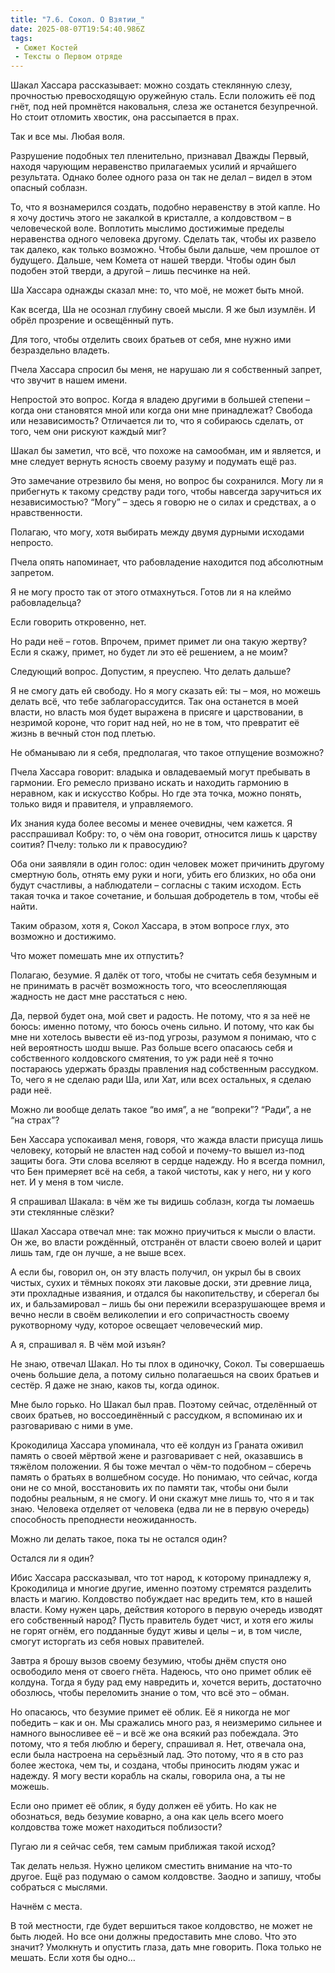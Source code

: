 ```yaml
---
title: "7.6. Сокол. О Взятии_"
date: 2025-08-07T19:54:40.986Z
tags:
 - Сюжет Костей
 - Тексты о Первом отряде
---
```


Шакал Хассара рассказывает: можно создать стеклянную слезу, прочностью
превосходящую оружейную сталь. Если положить её под гнёт, под ней
промнётся наковальня, слеза же останется безупречной. Но стоит отломить
хвостик, она рассыпается в прах.

Так и все мы. Любая воля.

Разрушение подобных тел пленительно, признавал Дважды Первый, находя
чарующим неравенство прилагаемых усилий и ярчайшего результата. Однако
более одного раза он так не делал – видел в этом опасный соблазн.

То, что я вознамерился создать, подобно неравенству в этой капле. Но я
хочу достичь этого не закалкой в кристалле, а колдовством – в
человеческой воле. Воплотить мыслимо достижимые пределы неравенства
одного человека другому. Сделать так, чтобы их развело так далеко, как
только возможно. Чтобы были дальше, чем прошлое от будущего. Дальше, чем
Комета от нашей тверди. Чтобы один был подобен этой тверди, а другой –
лишь песчинке на ней.

Ша Хассара однажды сказал мне: то, что моё, не может быть мной.

Как всегда, Ша не осознал глубину своей мысли. Я же был изумлён. И обрёл
прозрение и освещённый путь.

Для того, чтобы отделить своих братьев от себя, мне нужно ими
безраздельно владеть.

Пчела Хассара спросил бы меня, не нарушаю ли я собственный запрет, что
звучит в нашем имени.

Непростой это вопрос. Когда я владею другими в большей степени – когда
они становятся мной или когда они мне принадлежат? Свобода или
независимость? Отличается ли то, что я собираюсь сделать, от того, чем
они рискуют каждый миг?

Шакал бы заметил, что всё, что похоже на самообман, им и является, и мне
следует вернуть ясность своему разуму и подумать ещё раз.

Это замечание отрезвило бы меня, но вопрос бы сохранился. Могу ли я
прибегнуть к такому средству ради того, чтобы навсегда заручиться их
независимостью? “Могу” – здесь я говорю не о силах и средствах, а о
нравственности.

Полагаю, что могу, хотя выбирать между двумя дурными исходами непросто.

Пчела опять напоминает, что рабовладение находится под абсолютным
запретом.

Я не могу просто так от этого отмахнуться. Готов ли я на клеймо
рабовладельца?

Если говорить откровенно, нет.

Но ради неё – готов. Впрочем, примет примет ли она такую жертву? Если я
скажу, примет, но будет ли это её решением, а не моим?

Следующий вопрос. Допустим, я преуспею. Что делать дальше?

Я не смогу дать ей свободу. Но я могу сказать ей: ты – моя, но можешь
делать всё, что тебе заблагорассудится. Так она останется в моей власти,
но власть моя будет выражена в присяге и царствовании, в незримой
короне, что горит над ней, но не в том, что превратит её жизнь в вечный
стон под плетью.

Не обманываю ли я себя, предполагая, что такое отпущение возможно?

Пчела Хассара говорит: владыка и овладеваемый могут пребывать в
гармонии. Его ремесло призвано искать и находить гармонию в неравном,
как и искусство Кобры. Но где эта точка, можно понять, только видя и
правителя, и управляемого.

Их знания куда более весомы и менее очевидны, чем кажется. Я
расспрашивал Кобру: то, о чём она говорит, относится лишь к царству
соития? Пчелу: только ли к правосудию?

Оба они заявляли в один голос: один человек может причинить другому
смертную боль, отнять ему руки и ноги, убить его близких, но оба они
будут счастливы, а наблюдатели – согласны с таким исходом. Есть такая
точка и такое сочетание, и большая добродетель в том, чтобы её найти.

Таким образом, хотя я, Сокол Хассара, в этом вопросе глух, это возможно
и достижимо.

Что может помешать мне их отпустить?

Полагаю, безумие. Я далёк от того, чтобы не считать себя безумным и не
принимать в расчёт возможность того, что всеослепляющая жадность не даст
мне расстаться с нею.

Да, первой будет она, мой свет и радость. Не потому, что я за неё не
боюсь: именно потому, что боюсь очень сильно. И потому, что как бы мне
ни хотелось вывести её из-под угрозы, разумом я понимаю, что с ней
вероятность шодш выше. Раз больше всего опасаюсь себя и собственного
колдовского смятения, то уж ради неё я точно постараюсь удержать бразды
правления над собственным рассудком. То, чего я не сделаю ради Ша, или
Хат, или всех остальных, я сделаю ради неё.

Можно ли вообще делать такое “во имя”, а не “вопреки”? “Ради”, а не “на
страх”?

Бен Хассара успокаивал меня, говоря, что жажда власти присуща лишь
человеку, который не властен над собой и почему-то вышел из-под защиты
бога. Эти слова вселяют в сердце надежду. Но я всегда помнил, что Бен
примеряет всё на себя, а такой чистоты, как у него, ни у кого нет. И у
меня в том числе.

Я спрашивал Шакала: в чём же ты видишь соблазн, когда ты ломаешь эти
стеклянные слёзки?

Шакал Хассара отвечал мне: так можно приучиться к мысли о власти. Он же,
во власти рождённый, отстранён от власти своею волей и царит лишь там,
где он лучше, а не выше всех.

А если бы, говорил он, он эту власть получил, он укрыл бы в своих
чистых, сухих и тёмных покоях эти лаковые доски, эти древние лица, эти
прохладные изваяния, и отдался бы накопительству, и сберегал бы их, и
бальзамировал – лишь бы они пережили всеразрушающее время и вечно несли
в своём великолепии и его сопричастность своему рукотворному чуду,
которое освещает человеческий мир.

А я, спрашивал я. В чём мой изъян?

Не знаю, отвечал Шакал. Но ты плох в одиночку, Сокол. Ты совершаешь
очень большие дела, а потому сильно полагаешься на своих братьев и
сестёр. Я даже не знаю, каков ты, когда одинок.

Мне было горько. Но Шакал был прав. Поэтому сейчас, отделённый от своих
братьев, но воссоединённый с рассудком, я вспоминаю их и разговариваю с
ними в уме.

Крокодилица Хассара упоминала, что её колдун из Граната оживил память о
своей мёртвой жене и разговаривает с ней, оказавшись в тяжёлом
положении. Я бы тоже мечтал о чём-то подобном – сберечь память о братьях
в волшебном сосуде. Но понимаю, что сейчас, когда они не со мной,
восстановить их по памяти так, чтобы они были подобны реальным, я не
смогу. И они скажут мне лишь то, что я и так знаю. Человека отделяет от
человека (едва ли не в первую очередь) способность преподнести
неожиданность.

Можно ли делать такое, пока ты не остался один?

Остался ли я один?

Ибис Хассара рассказывал, что тот народ, к которому принадлежу я,
Крокодилица и многие другие, именно поэтому стремятся разделить власть и
магию. Колдовство побуждает нас вредить тем, кто в нашей власти. Кому
нужен царь, действия которого в первую очередь изводят его собственный
народ? Пусть правитель будет чист, и хотя его жилы не горят огнём, его
подданные будут живы и целы – и, в том числе, смогут исторгать из себя
новых правителей.

Завтра я брошу вызов своему безумию, чтобы днём спустя оно освободило
меня от своего гнёта. Надеюсь, что оно примет облик её колдуна. Тогда я
буду рад ему навредить и, хочется верить, достаточно обозлюсь, чтобы
переломить знание о том, что всё это – обман.

Но опасаюсь, что безумие примет её облик. Её я никогда не мог победить –
как и он. Мы сражались много раз, я неизмеримо сильнее и намного
выносливее её – и всё же она всякий раз побеждала. Это потому, что я
тебя люблю и берегу, спрашивал я. Нет, отвечала она, если была настроена
на серьёзный лад. Это потому, что я в сто раз более жестока, чем ты, и
создана, чтобы приносить людям ужас и надежду. Я могу вести корабль на
скалы, говорила она, а ты не можешь.

Если оно примет её облик, я буду должен её убить. Но как не обознаться,
ведь безумие коварно, а она как цель всего моего колдовства тоже может
находиться поблизости?

Пугаю ли я сейчас себя, тем самым приближая такой исход?

Так делать нельзя. Нужно целиком сместить внимание на что-то другое. Ещё
раз подумаю о самом колдовстве. Заодно и запишу, чтобы собраться с
мыслями.

Начнём с места.

В той местности, где будет вершиться такое колдовство, не может не быть
людей. Но все они должны предоставить мне слово. Что это значит?
Умолкнуть и опустить глаза, дать мне говорить. Пока только не мешать.
Если хотя бы одно…
